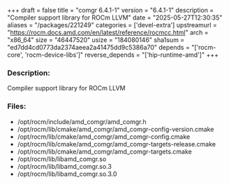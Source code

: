 +++
draft = false
title = "comgr 6.4.1-1"
version = "6.4.1-1"
description = "Compiler support library for ROCm LLVM"
date = "2025-05-27T12:30:35"
aliases = "/packages/221249"
categories = ['devel-extra']
upstreamurl = "https://rocm.docs.amd.com/en/latest/reference/rocmcc.html"
arch = "x86_64"
size = "46447520"
usize = "184080146"
sha1sum = "ed7dd4cd0773da2374aeea2a41475dd9c5386a70"
depends = "['rocm-core', 'rocm-device-libs']"
reverse_depends = "['hip-runtime-amd']"
+++
### Description: 
Compiler support library for ROCm LLVM

### Files: 
* /opt/rocm/include/amd_comgr/amd_comgr.h
* /opt/rocm/lib/cmake/amd_comgr/amd_comgr-config-version.cmake
* /opt/rocm/lib/cmake/amd_comgr/amd_comgr-config.cmake
* /opt/rocm/lib/cmake/amd_comgr/amd_comgr-targets-release.cmake
* /opt/rocm/lib/cmake/amd_comgr/amd_comgr-targets.cmake
* /opt/rocm/lib/libamd_comgr.so
* /opt/rocm/lib/libamd_comgr.so.3
* /opt/rocm/lib/libamd_comgr.so.3.0

